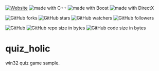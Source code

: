 [![Website](https://img.shields.io/website-up-down-green-red/http/shields.io.svg?label=elky-essay)](https://elky84.github.io)
<img src="https://img.shields.io/badge/made%20with-C++-yellowgreen.svg" alt="made with C++">
<img src="https://img.shields.io/badge/made%20with-Boost-yellow.svg" alt="made with Boost">
<img src="https://img.shields.io/badge/made%20with-DirectX-green.svg" alt="made with DirectX">

![GitHub forks](https://img.shields.io/github/forks/elky84/quiz_holic.svg?style=social&label=Fork)
![GitHub stars](https://img.shields.io/github/stars/elky84/quiz_holic.svg?style=social&label=Stars)
![GitHub watchers](https://img.shields.io/github/watchers/elky84/quiz_holic.svg?style=social&label=Watch)
![GitHub followers](https://img.shields.io/github/followers/elky84.svg?style=social&label=Follow)

![GitHub](https://img.shields.io/github/license/mashape/apistatus.svg)
![GitHub repo size in bytes](https://img.shields.io/github/repo-size/elky84/quiz_holic.svg)
![GitHub code size in bytes](https://img.shields.io/github/languages/code-size/elky84/quiz_holic.svg)

# quiz_holic

win32 quiz game sample.
